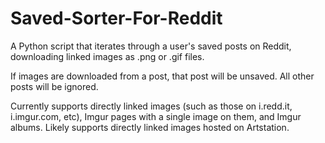 # Saved-Sorter-For-Reddit
A Python script that iterates through a user's saved posts on Reddit, downloading linked images as .png or .gif files.

If images are downloaded from a post, that post will be unsaved. All other posts will be ignored.

Currently supports directly linked images (such as those on i.redd.it, i.imgur.com, etc), Imgur pages with a single image on them, and Imgur albums. Likely supports directly linked images hosted on Artstation.
